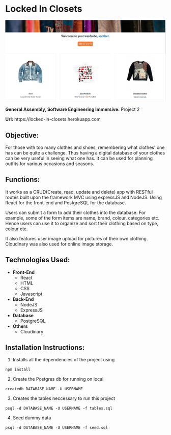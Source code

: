 # Locked In Closets

<img src="public/screenshot.png">

 <p><b>General Assembly, Software Engineering Immersive:</b> Project 2</p>
 <p><b>Url:</b> https://locked-in-closets.herokuapp.com</p>

## Objective:
For those with too many clothes and shoes, remembering what clothes' one has can be quite a challenge. Thus having a digital database of your clothes can be very useful in seeing what one has. It can be used for planning outfits for various occasions and seasons.

## Functions:
It works as a CRUD(Create, read, update and delete) app with RESTful routes built upon the framework MVC using expressJS and NodeJS. Using React for the front-end and PostgreSQL for the database.

Users can submit a form to add their clothes into the database. For example, some of the form items are name, brand, colour, categories etc. Hence users can use it to organize and sort their clothing based on type, colour etc.

It also features user image upload for pictures of their own clothing. Cloudinary was also used for online image storage.

## Technologies Used:

* **Front-End**
  * React
  * HTML
  * CSS
  * Javascript
* **Back-End**
  * NodeJS
  * ExpressJS
* **Database**
  * PostgreSQL
* **Others**
  * Cloudinary
  
## Installation Instructions:
1. Installs all the dependencies of the project using </br>
```
npm install
```
2. Create the Postgres db for running on local </br>
```
createdb DATABASE_NAME -U USERNAME
```
3. Creates the tables neccessary to run this project </br>
```
psql -d DATABASE_NAME -U USERNAME -f tables.sql
```
4. Seed dummy data </br>
```
psql -d DATABASE_NAME -U USERNAME -f seed.sql
```
